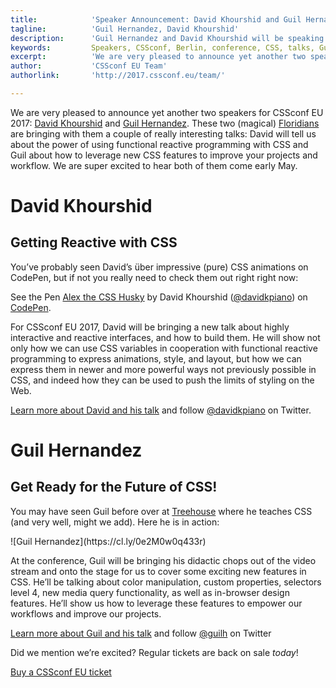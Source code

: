 ```yaml
---
title:            'Speaker Announcement: David Khourshid and Guil Hernandez'
tagline:          'Guil Hernandez, David Khourshid'
description:      'Guil Hernandez and David Khourshid will be speaking at CSSconf EU 2017'
keywords:         Speakers, CSSconf, Berlin, conference, CSS, talks, Guil, Hernandez, David, Khourshid
excerpt:          'We are very pleased to announce yet another two speakers for CSSconf EU 2017: David Khourshid and Guil Hernandez.'
author:           'CSSconf EU Team'
authorlink:       'http://2017.cssconf.eu/team/'

---
```


We are very pleased to announce yet another two speakers for CSSconf EU 2017: [David Khourshid](https://twitter.com/DavidKPiano) and [Guil Hernandez](https://twitter.com/guilh?lang=en). These two (magical) [Floridians](https://en.wikipedia.org/wiki/Floridian) are bringing with them a couple of really interesting talks: David will tell us about the power of using functional reactive programming with CSS and Guil about how to leverage new CSS features to improve your projects and workflow. We are super excited to hear both of them come early May.

# David Khourshid
## Getting Reactive with CSS

You’ve probably seen David’s über impressive (pure) CSS animations on CodePen, but if not you really need to check them out right right now:

<p data-height="362" data-theme-id="light" data-slug-hash="wMqXea" data-default-tab="result" data-user="davidkpiano" data-embed-version="2" data-pen-title="Alex the CSS Husky" class="codepen">See the Pen <a href="https://codepen.io/davidkpiano/pen/wMqXea/">Alex the CSS Husky</a> by David Khourshid (<a href="http://codepen.io/davidkpiano">@davidkpiano</a>) on <a href="http://codepen.io">CodePen</a>.</p>
<script async src="https://production-assets.codepen.io/assets/embed/ei.js"></script>

For CSSconf EU 2017, David will be bringing a new talk about highly interactive and reactive interfaces, and how to build them. He will show not only how we can use CSS variables in cooperation with functional reactive programming to express animations, style, and layout, but how we can express them in newer and more powerful ways not previously possible in CSS, and indeed how they can be used to push the limits of styling on the Web.

[Learn more about David and his talk](http://2017.cssconf.eu/speakers/david-khourshid.html) and follow [@davidkpiano](https://twitter.com/davidkpiano) on Twitter.

# Guil Hernandez
## Get Ready for the Future of CSS!

You may have seen Guil before over at [Treehouse](https://teamtreehouse.com/) where he teaches CSS (and very well, might we add). Here he is in action:

<div class="blog-img">
  ![Guil Hernandez](https://cl.ly/0e2M0w0q433r)
</div>

At the conference, Guil will be bringing his didactic chops out of the video stream and onto the stage for us to cover some exciting new features in CSS. He’ll be talking about color manipulation, custom properties, selectors level 4, new media query functionality, as well as in-browser design features. He’ll show us how to leverage these features to empower our workflows and improve our projects.

[Learn more about Guil and his talk](http://2017.cssconf.eu/speakers/guil-hernandez.html) and follow [@guilh](https://twitter.com/guilh) on Twitter

Did we mention we’re excited? Regular tickets are back on sale *today*!

<a href="https://tito.io/cssconfeu/cssconfeu-2017" class="btn--special">
  <span class="btn__span" data-hover="Buy CSSconf EU Ticket">Buy a CSSconf EU ticket</span>
</a>
